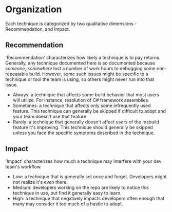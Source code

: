 # Organization

Each technique is categorized by two qualitative dimensions - Recommendation, and Impact. 

## Recommendation

'Recommendation' characterizes how likely a technique is to pay returns. Generally, any technique documented here is so documented because _someone_, _somewhere_ lost a number of work hours to debugging some non-repeatable build. However, some such issues might be specific to a technique or tool the team is using, so others might never run into that issue. 

- Always: a technique that affects some build behavior that most users will utilize. For instance, resolution of C# framework assemblies.
- Sometimes: a technique that affects only some infrequently used feature. This technique can generally be skipped if difficult to adopt and your team doesn't use that feature
- Rarely: a technique that generally doesn't affect users of the msbuild feature it's improving. This technique should generally be skipped unless you face the specific symptoms described in the technique.

## Impact
'Impact' characterizes how much a technique may interfere with your dev team's workflow. 

- Low: a technique that is generally set once and forget. Developers might not realize it's even there.
- Medium: developers working on the repo are likely to notice this technique in use, but find it generally easy to learn.
- High: a technique that negatively impacts developers often enough that many may consider it too much of a hastle to adopt.